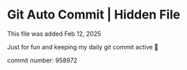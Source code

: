 # Git Auto Commit | Hidden File

This file was added Feb 12, 2025

Just for fun and keeping my daily git commit active 🤪

commit number: 958972
